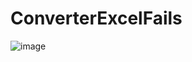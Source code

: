# ConverterExcelFails
![image](https://github.com/Kirikel/ConverterExcelFails/assets/120775570/1113bfcf-3191-468c-bdcb-7531a02f1e46)

